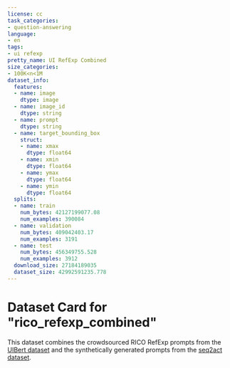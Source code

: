 ```yaml
---
license: cc
task_categories:
- question-answering
language:
- en
tags:
- ui refexp
pretty_name: UI RefExp Combined
size_categories:
- 100K<n<1M
dataset_info:
  features:
  - name: image
    dtype: image
  - name: image_id
    dtype: string
  - name: prompt
    dtype: string
  - name: target_bounding_box
    struct:
    - name: xmax
      dtype: float64
    - name: xmin
      dtype: float64
    - name: ymax
      dtype: float64
    - name: ymin
      dtype: float64
  splits:
  - name: train
    num_bytes: 42127199077.08
    num_examples: 390084
  - name: validation
    num_bytes: 409042403.17
    num_examples: 3191
  - name: test
    num_bytes: 456349755.528
    num_examples: 3912
  download_size: 27184189035
  dataset_size: 42992591235.778
---
```

# Dataset Card for "rico_refexp_combined"

This dataset combines the crowdsourced RICO RefExp prompts from the [UIBert dataset](https://huggingface.co/datasets/ivelin/rico_sca_refexp_synthetic) and the synthetically generated prompts from the [seq2act dataset](https://huggingface.co/datasets/ivelin/rico_sca_refexp_synthetic).